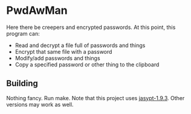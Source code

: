 # PwdAwMan
Here there be creepers and encrypted passwords. At this point, this program can:

* Read and decrypt a file full of passwords and things
* Encrypt that same file with a password
* Modify/add passwords and things
* Copy a specified password or other thing to the clipboard

## Building
Nothing fancy. Run make. Note that this project uses [jasypt-1.9.3](https://github.com/jasypt/jasypt).
Other versions may work as well.
